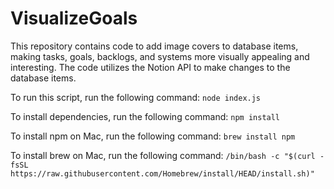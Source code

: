 # VisualizeGoals

This repository contains code to add image covers to database items, making tasks, goals, backlogs, and systems more visually appealing and interesting. The code utilizes the Notion API to make changes to the database items.

To run this script, run the following command:
`node index.js`

To install dependencies, run the following command:
`npm install`

To install npm on Mac, run the following command:
`brew install npm`

To install brew on Mac, run the following command:
`/bin/bash -c "$(curl -fsSL https://raw.githubusercontent.com/Homebrew/install/HEAD/install.sh)"`